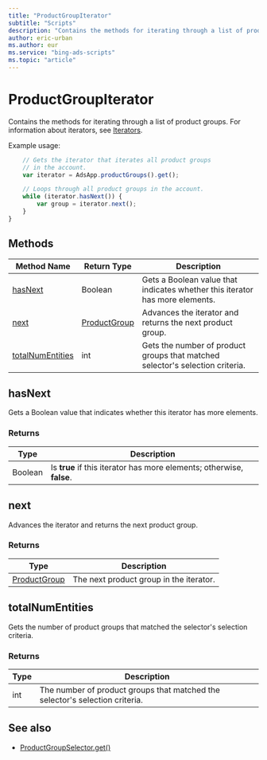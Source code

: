 ```yaml
---
title: "ProductGroupIterator"
subtitle: "Scripts"
description: "Contains the methods for iterating through a list of product groups."
author: eric-urban
ms.author: eur
ms.service: "bing-ads-scripts"
ms.topic: "article"
---
```


# ProductGroupIterator

Contains the methods for iterating through a list of product groups. For information about iterators, see [Iterators](../concepts/iterators.md).

Example usage:
```javascript
    // Gets the iterator that iterates all product groups
    // in the account.
    var iterator = AdsApp.productGroups().get();

    // Loops through all product groups in the account.
    while (iterator.hasNext()) {
        var group = iterator.next();
    }
}
```

## Methods
|Method Name|Return Type|Description|
|-|-|-
[hasNext](#hasnext)|Boolean|Gets a Boolean value that indicates whether this iterator has more elements.
[next](#next)|[ProductGroup](./ProductGroup.md)|Advances the iterator and returns the next product group.
[totalNumEntities](#totalnumentities)|int|Gets the number of product groups that matched selector's selection criteria.

## <a name="hasnext"></a>hasNext
Gets a Boolean value that indicates whether this iterator has more elements.

### Returns
|Type|Description|
|-|-
Boolean|Is **true** if this iterator has more elements; otherwise, **false**.

## <a name="next"></a>next
Advances the iterator and returns the next product group.

### Returns
|Type|Description|
|-|-
[ProductGroup](ProductGroup.md)|The next product group in the iterator.

## <a name="totalnumentities"></a>totalNumEntities
Gets the number of product groups that matched the selector's selection criteria. 

### Returns
|Type|Description|
|-|-
int|The number of product groups that matched the selector's selection criteria.


## See also
- [ProductGroupSelector.get()](./ProductGroupSelector.md#get)
